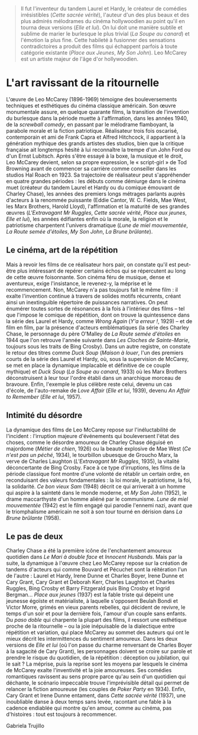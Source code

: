 > Il fut l'inventeur du tandem Laurel et Hardy, le créateur de comédies irrésistibles (_Cette sacrée vérité_), l'auteur d'un des plus beaux et des plus admirés mélodrames du cinéma hollywoodien au point qu'il en tourna deux versions (_Elle et lui_). On lui doit une manière subtile et sublime de marier le burlesque le plus trivial (_La Soupe au canard_) et l'émotion la plus fine. Cette habileté à fusionner des sensations contradictoires a produit des films qui échappent parfois à toute catégorie existante (_Place aux Jeunes_, _My Son John_). Leo McCarey est un artiste majeur de l'âge d'or hollywoodien.

# L'art ravissant de la ritournelle

L'œuvre de Leo McCarey (1896-1969) témoigne des bouleversements techniques et esthétiques du cinéma classique américain. Son œuvre monumentale assure, en quelque quarante films, la transition de l'invention du burlesque dans la période muette à l'affirmation, dans les années 1940, de la _screwball comedy_, en passant par le mélodrame flamboyant, la parabole morale et la fiction patriotique. Réalisateur trois fois oscarisé, contemporain et ami de Frank Capra et Alfred Hitchcock, il appartient à la génération mythique des grands artistes des studios, bien que la critique française ait longtemps hésité à lui reconnaître la trempe d'un John Ford ou d'un Ernst Lubitsch. Après s'être essayé à la boxe, la musique et le droit, Leo McCarey devient, selon sa propre expression, le « script-girl » de Tod Browning avant de commencer sa carrière comme conseiller dans les studios Hal Roach en 1923. Sa trajectoire de réalisateur peut s'appréhender en quatre grandes périodes : les débuts comme démiurge dans le cinéma muet (créateur du tandem Laurel et Hardy ou du comique émouvant de Charley Chase), les années des premiers longs métrages parlants auprès d'acteurs à la renommée puissante (Eddie Cantor, W. C. Fields, Mae West, les Marx Brothers, Harold Lloyd), l'affirmation et la maturité de ses grandes œuvres (_L'Extravagant Mr Ruggles_, _Cette sacrée vérité_, _Place aux jeunes_, _Elle et lui_), les années édifiantes enfin où la morale, la religion et le patriotisme charpentent l'univers dramatique (_Lune de miel mouvementée_, _La Route semée d'étoiles_, _My Son John_, _La Brune brûlante_).

## Le cinéma, art de la répétition

Mais à revoir les films de ce réalisateur hors pair, on constate qu'il est peut-être plus intéressant de repérer certains échos qui se répercutent au long de cette œuvre foisonnante. Son cinéma féru de musique, dense et aventureux, exige l'insistance, le revenez-y, la méprise et le recommencement. Non, McCarey n'a pas toujours fait le même film : il exalte l'invention continue à travers de solides motifs récurrents, créant ainsi un inextinguible répertoire de puissances narratives. On peut énumérer toutes sortes de résonances à la fois à l'intérieur des films – tel que l'impose le comique de répétition, dont on trouve la quintessence dans la série des Laurel et Hardy, comme _Wrong Again_ (_Y'a erreur !_, 1929) – et de film en film, par la présence d'acteurs emblématiques (la série des Charley Chase, le personnage du père O'Malley de _La Route semée d'étoiles_ en 1944 que l'on retrouve l'année suivante dans _Les Cloches de Sainte-Marie_, toujours sous les traits de Bing Crosby). Dans un autre registre, on constate le retour des titres comme _Duck Soup_ (_Maison à louer_, l'un des premiers courts de la série des Laurel et Hardy, où, sous la supervision de McCarey, se met en place la dynamique implacable et définitive de ce couple mythique) et _Duck Soup_ (_La Soupe au canard_, 1933) où les Marx Brothers déconstruisent à leur tour l'ordre établi dans un anarchique morceau de bravoure. Enfin, l'exemple le plus célèbre reste celui, devenu un cas d'école, de l'auto-remake de _Love Affair_ (_Elle et lui_, 1939), devenu _An Affair to Remember_ (_Elle et lui_, 1957).

## Intimité du désordre

La dynamique des films de Leo McCarey repose sur l'inéluctabilité de l'incident : l'irruption majeure d'événements qui bouleversent l'état des choses, comme le désordre amoureux de Charley Chase déguisé en majordome (_Métier de chien_, 1926) ou la beauté explosive de Mae West (_Ce n'est pas un péché_, 1934), le tourbillon ubuesque de Groucho Marx, la verve de Charles Laughton (_L'Extravagant Mr Ruggles_, 1935), la vitalité déconcertante de Bing Crosby. Face à ce type d'irruptions, les films de la période classique font montre d'une volonté de rétablir un certain ordre, en reconduisant des valeurs fondamentales : la loi morale, le patriotisme, la foi, la solidarité. _Ce bon vieux Sam_ (1948) décrit ce qui arriverait à un homme qui aspire à la sainteté dans le monde moderne, et _My Son John_ (1952), le drame maccarthyste d'un homme aliéné par le communisme. _Lune de miel mouvementée_ (1942) est le film engagé qui parodie l'ennemi nazi, avant que le triomphalisme américain ne soit à son tour tourné en dérision dans _La Brune brûlante_ (1958).

## Le pas de deux

Charley Chase a été la première icône de l'enchantement amoureux quotidien dans _Le Mari à double face_ et _Innocent Husbands_. Mais par la suite, la dynamique à l'œuvre chez Leo McCarey repose sur la création de tandems d'acteurs qui comme Bouvard et Pécuchet sont la réitération l'un de l'autre : Laurel et Hardy, Irene Dunne et Charles Boyer, Irene Dunne et Cary Grant, Cary Grant et Deborah Kerr, Charles Laughton et Charles Ruggles, Bing Crosby et Barry Fitzgerald puis Bing Crosby et Ingrid Bergman... _Place aux jeunes_ (1937) est la fable triste qui dépeint une jeunesse égoïste et matérialiste, à laquelle s'opposent Beulah Bondi et Victor Morre, grimés en vieux parents rebelles, qui décident de revivre, le temps d'un soir et pour la dernière fois, l'amour d'un couple sans enfants. Du _paso doble_ qui charpente la plupart des films, il ressort une esthétique proche de la ritournelle – ou la joie inépuisable de la dialectique entre répétition et variation, qui place McCarey au sommet des auteurs qui ont le mieux décrit les intermittences du sentiment amoureux. Dans les deux versions de _Elle et lui_ (où l'on passe du charme renversant de Charles Boyer à la sagacité de Cary Grant), les personnages doivent se croire sur parole et prendre le risque du quotidien, de la répétition : déception ou jubilation, qui le sait ? La méprise, puis la reprise sont les moyens par lesquels le cinéma de McCarey exalte l'inventivité et la joie amoureuses. Ses comédies romantiques ravissent au sens propre parce qu'au sein d'un quotidien qui déchante, le scénario impeccable trouve l'imprévisible détail qui permet de relancer la fiction amoureuse (les couples de _Poker Party_ en 1934). Enfin, Cary Grant et Irene Dunne entament, dans _Cette sacrée vérité_ (1937), une inoubliable danse à deux temps sans levée, racontant une fable à la cadence endiablée qui montre qu'en amour, comme au cinéma, pas d'histoires : tout est toujours à recommencer.

Gabriela Trujillo
